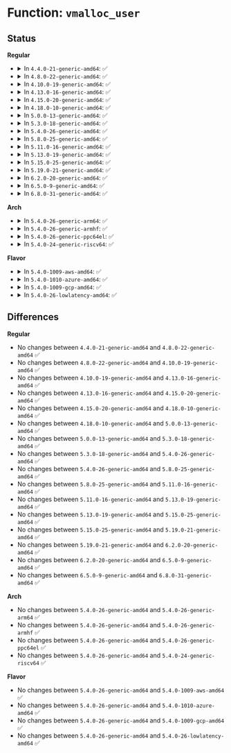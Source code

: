 # Function: <code>vmalloc_user</code>

## Status
<b>Regular</b>
<ul>
<li>
<details>
<summary>In <code>4.4.0-21-generic-amd64</code>: ✅</summary>

```c
void * vmalloc_user(long unsigned int size)
```

```json
{
  "name": "vmalloc_user",
  "collision_type": "Unique Global",
  "inline_type": "No",
  "funcs": [
    {
      "addr": 18446744071580742736,
      "name": "vmalloc_user",
      "external": true,
      "loc": "mm/vmalloc.c:1773",
      "file": "mm/vmalloc.c",
      "inline": "seen, unknown",
      "caller_inline": [],
      "caller_func": [
        "security/selinux/ss/services.c:security_read_policy"
      ]
    }
  ],
  "symbols": [
    {
      "addr": 18446744071580742736,
      "name": "vmalloc_user",
      "section": ".text",
      "bind": "STB_GLOBAL",
      "size": 135
    }
  ]
}
```
</details>
</li>
<li>
<details>
<summary>In <code>4.8.0-22-generic-amd64</code>: ✅</summary>

```c
void * vmalloc_user(long unsigned int size)
```

```json
{
  "name": "vmalloc_user",
  "collision_type": "Unique Global",
  "inline_type": "No",
  "funcs": [
    {
      "addr": 18446744071580861712,
      "name": "vmalloc_user",
      "external": true,
      "loc": "mm/vmalloc.c:1794",
      "file": "mm/vmalloc.c",
      "inline": "seen, unknown",
      "caller_inline": [],
      "caller_func": [
        "security/selinux/ss/services.c:security_read_policy"
      ]
    }
  ],
  "symbols": [
    {
      "addr": 18446744071580861712,
      "name": "vmalloc_user",
      "section": ".text",
      "bind": "STB_GLOBAL",
      "size": 135
    }
  ]
}
```
</details>
</li>
<li>
<details>
<summary>In <code>4.10.0-19-generic-amd64</code>: ✅</summary>

```c
void * vmalloc_user(long unsigned int size)
```

```json
{
  "name": "vmalloc_user",
  "collision_type": "Unique Global",
  "inline_type": "No",
  "funcs": [
    {
      "addr": 18446744071580932016,
      "name": "vmalloc_user",
      "external": true,
      "loc": "mm/vmalloc.c:1807",
      "file": "mm/vmalloc.c",
      "inline": "seen, unknown",
      "caller_inline": [],
      "caller_func": [
        "security/selinux/ss/services.c:security_read_policy"
      ]
    }
  ],
  "symbols": [
    {
      "addr": 18446744071580932016,
      "name": "vmalloc_user",
      "section": ".text",
      "bind": "STB_GLOBAL",
      "size": 135
    }
  ]
}
```
</details>
</li>
<li>
<details>
<summary>In <code>4.13.0-16-generic-amd64</code>: ✅</summary>

```c
void * vmalloc_user(long unsigned int size)
```

```json
{
  "name": "vmalloc_user",
  "collision_type": "Unique Global",
  "inline_type": "No",
  "funcs": [
    {
      "addr": 18446744071580976240,
      "name": "vmalloc_user",
      "external": true,
      "loc": "mm/vmalloc.c:1877",
      "file": "mm/vmalloc.c",
      "inline": "seen, unknown",
      "caller_inline": [],
      "caller_func": [
        "security/selinux/ss/services.c:security_read_policy"
      ]
    }
  ],
  "symbols": [
    {
      "addr": 18446744071580976240,
      "name": "vmalloc_user",
      "section": ".text",
      "bind": "STB_GLOBAL",
      "size": 114
    }
  ]
}
```
</details>
</li>
<li>
<details>
<summary>In <code>4.15.0-20-generic-amd64</code>: ✅</summary>

```c
void * vmalloc_user(long unsigned int size)
```

```json
{
  "name": "vmalloc_user",
  "collision_type": "Unique Global",
  "inline_type": "No",
  "funcs": [
    {
      "addr": 18446744071581078832,
      "name": "vmalloc_user",
      "external": true,
      "loc": "mm/vmalloc.c:1869",
      "file": "mm/vmalloc.c",
      "inline": "seen, unknown",
      "caller_inline": [],
      "caller_func": [
        "security/selinux/ss/services.c:security_read_policy"
      ]
    }
  ],
  "symbols": [
    {
      "addr": 18446744071581078832,
      "name": "vmalloc_user",
      "section": ".text",
      "bind": "STB_GLOBAL",
      "size": 121
    }
  ]
}
```
</details>
</li>
<li>
<details>
<summary>In <code>4.18.0-10-generic-amd64</code>: ✅</summary>

```c
void * vmalloc_user(long unsigned int size)
```

```json
{
  "name": "vmalloc_user",
  "collision_type": "Unique Global",
  "inline_type": "No",
  "funcs": [
    {
      "addr": 18446744071581217776,
      "name": "vmalloc_user",
      "external": true,
      "loc": "mm/vmalloc.c:1856",
      "file": "mm/vmalloc.c",
      "inline": "seen, unknown",
      "caller_inline": [],
      "caller_func": [
        "fs/proc/vmcore.c:vmcore_add_device_dump",
        "security/selinux/ss/services.c:security_read_policy"
      ]
    }
  ],
  "symbols": [
    {
      "addr": 18446744071581217776,
      "name": "vmalloc_user",
      "section": ".text",
      "bind": "STB_GLOBAL",
      "size": 128
    }
  ]
}
```
</details>
</li>
<li>
<details>
<summary>In <code>5.0.0-13-generic-amd64</code>: ✅</summary>

```c
void * vmalloc_user(long unsigned int size)
```

```json
{
  "name": "vmalloc_user",
  "collision_type": "Unique Global",
  "inline_type": "No",
  "funcs": [
    {
      "addr": 18446744071581301456,
      "name": "vmalloc_user",
      "external": true,
      "loc": "mm/vmalloc.c:1862",
      "file": "mm/vmalloc.c",
      "inline": "seen, unknown",
      "caller_inline": [],
      "caller_func": [
        "fs/proc/vmcore.c:vmcore_add_device_dump",
        "security/selinux/ss/services.c:security_read_policy"
      ]
    }
  ],
  "symbols": [
    {
      "addr": 18446744071581301456,
      "name": "vmalloc_user",
      "section": ".text",
      "bind": "STB_GLOBAL",
      "size": 130
    }
  ]
}
```
</details>
</li>
<li>
<details>
<summary>In <code>5.3.0-18-generic-amd64</code>: ✅</summary>

```c
void * vmalloc_user(long unsigned int size)
```

```json
{
  "name": "vmalloc_user",
  "collision_type": "Unique Global",
  "inline_type": "No",
  "funcs": [
    {
      "addr": 18446744071581378864,
      "name": "vmalloc_user",
      "external": true,
      "loc": "mm/vmalloc.c:2618",
      "file": "mm/vmalloc.c",
      "inline": "seen, unknown",
      "caller_inline": [],
      "caller_func": [
        "fs/proc/vmcore.c:vmcore_add_device_dump",
        "fs/proc/vmcore.c:parse_crash_elf32_headers",
        "fs/proc/vmcore.c:parse_crash_elf64_headers",
        "security/selinux/ss/services.c:security_read_policy"
      ]
    }
  ],
  "symbols": [
    {
      "addr": 18446744071581378864,
      "name": "vmalloc_user",
      "section": ".text",
      "bind": "STB_GLOBAL",
      "size": 78
    }
  ]
}
```
</details>
</li>
<li>
<details>
<summary>In <code>5.4.0-26-generic-amd64</code>: ✅</summary>

```c
void * vmalloc_user(long unsigned int size)
```

```json
{
  "name": "vmalloc_user",
  "collision_type": "Unique Global",
  "inline_type": "No",
  "funcs": [
    {
      "addr": 18446744071581440064,
      "name": "vmalloc_user",
      "external": true,
      "loc": "mm/vmalloc.c:2626",
      "file": "mm/vmalloc.c",
      "inline": "seen, unknown",
      "caller_inline": [],
      "caller_func": [
        "fs/proc/vmcore.c:vmcore_add_device_dump",
        "fs/proc/vmcore.c:parse_crash_elf32_headers",
        "fs/proc/vmcore.c:parse_crash_elf64_headers",
        "security/selinux/ss/services.c:security_read_policy"
      ]
    }
  ],
  "symbols": [
    {
      "addr": 18446744071581440064,
      "name": "vmalloc_user",
      "section": ".text",
      "bind": "STB_GLOBAL",
      "size": 78
    }
  ]
}
```
</details>
</li>
<li>
<details>
<summary>In <code>5.8.0-25-generic-amd64</code>: ✅</summary>

```c
void * vmalloc_user(long unsigned int size)
```

```json
{
  "name": "vmalloc_user",
  "collision_type": "Unique Global",
  "inline_type": "No",
  "funcs": [
    {
      "addr": 18446744071581648352,
      "name": "vmalloc_user",
      "external": true,
      "loc": "mm/vmalloc.c:2655",
      "file": "mm/vmalloc.c",
      "inline": "seen, unknown",
      "caller_inline": [],
      "caller_func": [
        "fs/proc/vmcore.c:vmcore_add_device_dump",
        "security/selinux/ss/services.c:security_read_policy"
      ]
    }
  ],
  "symbols": [
    {
      "addr": 18446744071581648352,
      "name": "vmalloc_user",
      "section": ".text",
      "bind": "STB_GLOBAL",
      "size": 111
    }
  ]
}
```
</details>
</li>
<li>
<details>
<summary>In <code>5.11.0-16-generic-amd64</code>: ✅</summary>

```c
void * vmalloc_user(long unsigned int size)
```

```json
{
  "name": "vmalloc_user",
  "collision_type": "Unique Global",
  "inline_type": "No",
  "funcs": [
    {
      "addr": 18446744071581694736,
      "name": "vmalloc_user",
      "external": true,
      "loc": "mm/vmalloc.c:2688",
      "file": "mm/vmalloc.c",
      "inline": "seen, unknown",
      "caller_inline": [],
      "caller_func": [
        "fs/proc/vmcore.c:vmcore_add_device_dump",
        "security/selinux/ss/services.c:security_read_policy"
      ]
    }
  ],
  "symbols": [
    {
      "addr": 18446744071581694736,
      "name": "vmalloc_user",
      "section": ".text",
      "bind": "STB_GLOBAL",
      "size": 111
    }
  ]
}
```
</details>
</li>
<li>
<details>
<summary>In <code>5.13.0-19-generic-amd64</code>: ✅</summary>

```c
void * vmalloc_user(long unsigned int size)
```

```json
{
  "name": "vmalloc_user",
  "collision_type": "Unique Global",
  "inline_type": "No",
  "funcs": [
    {
      "addr": 18446744071581717968,
      "name": "vmalloc_user",
      "external": true,
      "loc": "mm/vmalloc.c:3052",
      "file": "mm/vmalloc.c",
      "inline": "seen, unknown",
      "caller_inline": [],
      "caller_func": [
        "fs/proc/vmcore.c:vmcore_add_device_dump",
        "security/selinux/ss/services.c:security_read_policy"
      ]
    }
  ],
  "symbols": [
    {
      "addr": 18446744071581717968,
      "name": "vmalloc_user",
      "section": ".text",
      "bind": "STB_GLOBAL",
      "size": 111
    }
  ]
}
```
</details>
</li>
<li>
<details>
<summary>In <code>5.15.0-25-generic-amd64</code>: ✅</summary>

```c
void * vmalloc_user(long unsigned int size)
```

```json
{
  "name": "vmalloc_user",
  "collision_type": "Unique Global",
  "inline_type": "No",
  "funcs": [
    {
      "addr": 18446744071581990288,
      "name": "vmalloc_user",
      "external": true,
      "loc": "mm/vmalloc.c:3158",
      "file": "mm/vmalloc.c",
      "inline": "seen, unknown",
      "caller_inline": [],
      "caller_func": [
        "fs/proc/vmcore.c:vmcore_add_device_dump",
        "security/selinux/ss/services.c:security_read_policy"
      ]
    }
  ],
  "symbols": [
    {
      "addr": 18446744071581990288,
      "name": "vmalloc_user",
      "section": ".text",
      "bind": "STB_GLOBAL",
      "size": 111
    }
  ]
}
```
</details>
</li>
<li>
<details>
<summary>In <code>5.19.0-21-generic-amd64</code>: ✅</summary>

```c
void * vmalloc_user(long unsigned int size)
```

```json
{
  "name": "vmalloc_user",
  "collision_type": "Unique Global",
  "inline_type": "No",
  "funcs": [
    {
      "addr": 18446744071582413024,
      "name": "vmalloc_user",
      "external": true,
      "loc": "mm/vmalloc.c:3318",
      "file": "mm/vmalloc.c",
      "inline": "seen, unknown",
      "caller_inline": [],
      "caller_func": [
        "fs/proc/vmcore.c:vmcore_add_device_dump",
        "security/selinux/ss/services.c:security_read_policy"
      ]
    }
  ],
  "symbols": [
    {
      "addr": 18446744071582413024,
      "name": "vmalloc_user",
      "section": ".text",
      "bind": "STB_GLOBAL",
      "size": 117
    }
  ]
}
```
</details>
</li>
<li>
<details>
<summary>In <code>6.2.0-20-generic-amd64</code>: ✅</summary>

```c
void * vmalloc_user(long unsigned int size)
```

```json
{
  "name": "vmalloc_user",
  "collision_type": "Unique Global",
  "inline_type": "No",
  "funcs": [
    {
      "addr": 18446744071582920608,
      "name": "vmalloc_user",
      "external": true,
      "loc": "mm/vmalloc.c:3380",
      "file": "mm/vmalloc.c",
      "inline": "seen, unknown",
      "caller_inline": [],
      "caller_func": [
        "fs/proc/vmcore.c:vmcore_add_device_dump",
        "security/selinux/ss/services.c:security_read_policy"
      ]
    }
  ],
  "symbols": [
    {
      "addr": 18446744071582920608,
      "name": "vmalloc_user",
      "section": ".text",
      "bind": "STB_GLOBAL",
      "size": 117
    }
  ]
}
```
</details>
</li>
<li>
<details>
<summary>In <code>6.5.0-9-generic-amd64</code>: ✅</summary>

```c
void * vmalloc_user(long unsigned int size)
```

```json
{
  "name": "vmalloc_user",
  "collision_type": "Unique Global",
  "inline_type": "No",
  "funcs": [
    {
      "addr": 18446744071583136768,
      "name": "vmalloc_user",
      "external": true,
      "loc": "mm/vmalloc.c:3473",
      "file": "mm/vmalloc.c",
      "inline": "seen, unknown",
      "caller_inline": [],
      "caller_func": [
        "fs/proc/vmcore.c:vmcore_add_device_dump",
        "security/selinux/ss/services.c:security_read_policy",
        "net/xdp/xsk_queue.c:xskq_create"
      ]
    }
  ],
  "symbols": [
    {
      "addr": 18446744071583136768,
      "name": "vmalloc_user",
      "section": ".text",
      "bind": "STB_GLOBAL",
      "size": 117
    }
  ]
}
```
</details>
</li>
<li>
<details>
<summary>In <code>6.8.0-31-generic-amd64</code>: ✅</summary>

```c
void * vmalloc_user(long unsigned int size)
```

```json
{
  "name": "vmalloc_user",
  "collision_type": "Unique Global",
  "inline_type": "No",
  "funcs": [
    {
      "addr": 18446744071583319888,
      "name": "vmalloc_user",
      "external": true,
      "loc": "mm/vmalloc.c:3473",
      "file": "mm/vmalloc.c",
      "inline": "seen, unknown",
      "caller_inline": [],
      "caller_func": [
        "fs/proc/vmcore.c:vmcore_add_device_dump",
        "security/selinux/ss/services.c:security_read_policy",
        "net/xdp/xsk_queue.c:xskq_create"
      ]
    }
  ],
  "symbols": [
    {
      "addr": 18446744071583319888,
      "name": "vmalloc_user",
      "section": ".text",
      "bind": "STB_GLOBAL",
      "size": 117
    }
  ]
}
```
</details>
</li>
</ul>
<b>Arch</b>
<ul>
<li>
<details>
<summary>In <code>5.4.0-26-generic-arm64</code>: ✅</summary>

```c
void * vmalloc_user(long unsigned int size)
```

```json
{
  "name": "vmalloc_user",
  "collision_type": "Unique Global",
  "inline_type": "No",
  "funcs": [
    {
      "addr": 18446603336492844744,
      "name": "vmalloc_user",
      "external": true,
      "loc": "mm/vmalloc.c:2626",
      "file": "mm/vmalloc.c",
      "inline": "seen, unknown",
      "caller_inline": [],
      "caller_func": [
        "fs/proc/vmcore.c:vmcore_add_device_dump",
        "fs/proc/vmcore.c:parse_crash_elf32_headers",
        "fs/proc/vmcore.c:parse_crash_elf64_headers",
        "security/selinux/ss/services.c:security_read_policy"
      ]
    }
  ],
  "symbols": [
    {
      "addr": 18446603336492844744,
      "name": "vmalloc_user",
      "section": ".text",
      "bind": "STB_GLOBAL",
      "size": 252
    }
  ]
}
```
</details>
</li>
<li>
<details>
<summary>In <code>5.4.0-26-generic-armhf</code>: ✅</summary>

```c
void * vmalloc_user(long unsigned int size)
```

```json
{
  "name": "vmalloc_user",
  "collision_type": "Unique Global",
  "inline_type": "No",
  "funcs": [
    {
      "addr": 3226650676,
      "name": "vmalloc_user",
      "external": true,
      "loc": "mm/vmalloc.c:2626",
      "file": "mm/vmalloc.c",
      "inline": "seen, unknown",
      "caller_inline": [],
      "caller_func": [
        "kernel/events/ring_buffer.c:rb_alloc",
        "fs/proc/vmcore.c:vmcore_add_device_dump",
        "security/selinux/ss/services.c:security_read_policy"
      ]
    }
  ],
  "symbols": [
    {
      "addr": 3226650676,
      "name": "vmalloc_user",
      "section": ".text",
      "bind": "STB_GLOBAL",
      "size": 116
    }
  ]
}
```
</details>
</li>
<li>
<details>
<summary>In <code>5.4.0-26-generic-ppc64el</code>: ✅</summary>

```c
void * vmalloc_user(long unsigned int size)
```

```json
{
  "name": "vmalloc_user",
  "collision_type": "Unique Global",
  "inline_type": "No",
  "funcs": [
    {
      "addr": 13835058055286232880,
      "name": "vmalloc_user",
      "external": true,
      "loc": "mm/vmalloc.c:2626",
      "file": "mm/vmalloc.c",
      "inline": "seen, unknown",
      "caller_inline": [],
      "caller_func": [
        "fs/proc/vmcore.c:vmcore_add_device_dump",
        "fs/proc/vmcore.c:parse_crash_elf32_headers",
        "fs/proc/vmcore.c:parse_crash_elf64_headers",
        "security/selinux/ss/services.c:security_read_policy"
      ]
    }
  ],
  "symbols": [
    {
      "addr": 13835058055286232880,
      "name": "vmalloc_user",
      "section": ".text",
      "bind": "STB_GLOBAL",
      "size": 104
    }
  ]
}
```
</details>
</li>
<li>
<details>
<summary>In <code>5.4.0-24-generic-riscv64</code>: ✅</summary>

```c
void * vmalloc_user(long unsigned int size)
```

```json
{
  "name": "vmalloc_user",
  "collision_type": "Unique Global",
  "inline_type": "No",
  "funcs": [
    {
      "addr": 18446743936272795672,
      "name": "vmalloc_user",
      "external": true,
      "loc": "mm/vmalloc.c:2626",
      "file": "mm/vmalloc.c",
      "inline": "seen, unknown",
      "caller_inline": [],
      "caller_func": [
        "security/selinux/ss/services.c:security_read_policy"
      ]
    }
  ],
  "symbols": [
    {
      "addr": 18446743936272795672,
      "name": "vmalloc_user",
      "section": ".text",
      "bind": "STB_GLOBAL",
      "size": 76
    }
  ]
}
```
</details>
</li>
</ul>
<b>Flavor</b>
<ul>
<li>
<details>
<summary>In <code>5.4.0-1009-aws-amd64</code>: ✅</summary>

```c
void * vmalloc_user(long unsigned int size)
```

```json
{
  "name": "vmalloc_user",
  "collision_type": "Unique Global",
  "inline_type": "No",
  "funcs": [
    {
      "addr": 18446744071581408912,
      "name": "vmalloc_user",
      "external": true,
      "loc": "mm/vmalloc.c:2626",
      "file": "mm/vmalloc.c",
      "inline": "seen, unknown",
      "caller_inline": [],
      "caller_func": [
        "fs/proc/vmcore.c:vmcore_add_device_dump",
        "fs/proc/vmcore.c:parse_crash_elf32_headers",
        "fs/proc/vmcore.c:parse_crash_elf64_headers",
        "security/selinux/ss/services.c:security_read_policy"
      ]
    }
  ],
  "symbols": [
    {
      "addr": 18446744071581408912,
      "name": "vmalloc_user",
      "section": ".text",
      "bind": "STB_GLOBAL",
      "size": 78
    }
  ]
}
```
</details>
</li>
<li>
<details>
<summary>In <code>5.4.0-1010-azure-amd64</code>: ✅</summary>

```c
void * vmalloc_user(long unsigned int size)
```

```json
{
  "name": "vmalloc_user",
  "collision_type": "Unique Global",
  "inline_type": "No",
  "funcs": [
    {
      "addr": 18446744071581351424,
      "name": "vmalloc_user",
      "external": true,
      "loc": "mm/vmalloc.c:2626",
      "file": "mm/vmalloc.c",
      "inline": "seen, unknown",
      "caller_inline": [],
      "caller_func": [
        "fs/proc/vmcore.c:vmcore_add_device_dump",
        "fs/proc/vmcore.c:parse_crash_elf32_headers",
        "fs/proc/vmcore.c:parse_crash_elf64_headers",
        "security/selinux/ss/services.c:security_read_policy"
      ]
    }
  ],
  "symbols": [
    {
      "addr": 18446744071581351424,
      "name": "vmalloc_user",
      "section": ".text",
      "bind": "STB_GLOBAL",
      "size": 78
    }
  ]
}
```
</details>
</li>
<li>
<details>
<summary>In <code>5.4.0-1009-gcp-amd64</code>: ✅</summary>

```c
void * vmalloc_user(long unsigned int size)
```

```json
{
  "name": "vmalloc_user",
  "collision_type": "Unique Global",
  "inline_type": "No",
  "funcs": [
    {
      "addr": 18446744071581400112,
      "name": "vmalloc_user",
      "external": true,
      "loc": "mm/vmalloc.c:2626",
      "file": "mm/vmalloc.c",
      "inline": "seen, unknown",
      "caller_inline": [],
      "caller_func": [
        "fs/proc/vmcore.c:vmcore_add_device_dump",
        "fs/proc/vmcore.c:parse_crash_elf32_headers",
        "fs/proc/vmcore.c:parse_crash_elf64_headers",
        "security/selinux/ss/services.c:security_read_policy"
      ]
    }
  ],
  "symbols": [
    {
      "addr": 18446744071581400112,
      "name": "vmalloc_user",
      "section": ".text",
      "bind": "STB_GLOBAL",
      "size": 78
    }
  ]
}
```
</details>
</li>
<li>
<details>
<summary>In <code>5.4.0-26-lowlatency-amd64</code>: ✅</summary>

```c
void * vmalloc_user(long unsigned int size)
```

```json
{
  "name": "vmalloc_user",
  "collision_type": "Unique Global",
  "inline_type": "No",
  "funcs": [
    {
      "addr": 18446744071581464096,
      "name": "vmalloc_user",
      "external": true,
      "loc": "mm/vmalloc.c:2626",
      "file": "mm/vmalloc.c",
      "inline": "seen, unknown",
      "caller_inline": [],
      "caller_func": [
        "fs/proc/vmcore.c:vmcore_add_device_dump",
        "fs/proc/vmcore.c:parse_crash_elf32_headers",
        "fs/proc/vmcore.c:parse_crash_elf64_headers",
        "security/selinux/ss/services.c:security_read_policy"
      ]
    }
  ],
  "symbols": [
    {
      "addr": 18446744071581464096,
      "name": "vmalloc_user",
      "section": ".text",
      "bind": "STB_GLOBAL",
      "size": 78
    }
  ]
}
```
</details>
</li>
</ul>

## Differences
<b>Regular</b>
<ul>
<li>
No changes between <code>4.4.0-21-generic-amd64</code> and <code>4.8.0-22-generic-amd64</code> ✅
</li>
<li>
No changes between <code>4.8.0-22-generic-amd64</code> and <code>4.10.0-19-generic-amd64</code> ✅
</li>
<li>
No changes between <code>4.10.0-19-generic-amd64</code> and <code>4.13.0-16-generic-amd64</code> ✅
</li>
<li>
No changes between <code>4.13.0-16-generic-amd64</code> and <code>4.15.0-20-generic-amd64</code> ✅
</li>
<li>
No changes between <code>4.15.0-20-generic-amd64</code> and <code>4.18.0-10-generic-amd64</code> ✅
</li>
<li>
No changes between <code>4.18.0-10-generic-amd64</code> and <code>5.0.0-13-generic-amd64</code> ✅
</li>
<li>
No changes between <code>5.0.0-13-generic-amd64</code> and <code>5.3.0-18-generic-amd64</code> ✅
</li>
<li>
No changes between <code>5.3.0-18-generic-amd64</code> and <code>5.4.0-26-generic-amd64</code> ✅
</li>
<li>
No changes between <code>5.4.0-26-generic-amd64</code> and <code>5.8.0-25-generic-amd64</code> ✅
</li>
<li>
No changes between <code>5.8.0-25-generic-amd64</code> and <code>5.11.0-16-generic-amd64</code> ✅
</li>
<li>
No changes between <code>5.11.0-16-generic-amd64</code> and <code>5.13.0-19-generic-amd64</code> ✅
</li>
<li>
No changes between <code>5.13.0-19-generic-amd64</code> and <code>5.15.0-25-generic-amd64</code> ✅
</li>
<li>
No changes between <code>5.15.0-25-generic-amd64</code> and <code>5.19.0-21-generic-amd64</code> ✅
</li>
<li>
No changes between <code>5.19.0-21-generic-amd64</code> and <code>6.2.0-20-generic-amd64</code> ✅
</li>
<li>
No changes between <code>6.2.0-20-generic-amd64</code> and <code>6.5.0-9-generic-amd64</code> ✅
</li>
<li>
No changes between <code>6.5.0-9-generic-amd64</code> and <code>6.8.0-31-generic-amd64</code> ✅
</li>
</ul>
<b>Arch</b>
<ul>
<li>
No changes between <code>5.4.0-26-generic-amd64</code> and <code>5.4.0-26-generic-arm64</code> ✅
</li>
<li>
No changes between <code>5.4.0-26-generic-amd64</code> and <code>5.4.0-26-generic-armhf</code> ✅
</li>
<li>
No changes between <code>5.4.0-26-generic-amd64</code> and <code>5.4.0-26-generic-ppc64el</code> ✅
</li>
<li>
No changes between <code>5.4.0-26-generic-amd64</code> and <code>5.4.0-24-generic-riscv64</code> ✅
</li>
</ul>
<b>Flavor</b>
<ul>
<li>
No changes between <code>5.4.0-26-generic-amd64</code> and <code>5.4.0-1009-aws-amd64</code> ✅
</li>
<li>
No changes between <code>5.4.0-26-generic-amd64</code> and <code>5.4.0-1010-azure-amd64</code> ✅
</li>
<li>
No changes between <code>5.4.0-26-generic-amd64</code> and <code>5.4.0-1009-gcp-amd64</code> ✅
</li>
<li>
No changes between <code>5.4.0-26-generic-amd64</code> and <code>5.4.0-26-lowlatency-amd64</code> ✅
</li>
</ul>
